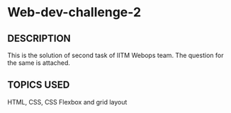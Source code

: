 # Web-dev-challenge-2
## DESCRIPTION
This is the solution of second task of IITM Webops team. The question for the same is attached.
## TOPICS USED
HTML, CSS, CSS Flexbox and grid layout
